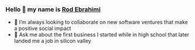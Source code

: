 ### Hello 👋 my name is [Rod Ebrahimi](https://rod.ebrahimi.org)
- 👯 I’m always looking to collaborate on new software ventures that make a positive social impact
- 💬 Ask me about the first business I started while in high school that later landed me a job in silicon valley
